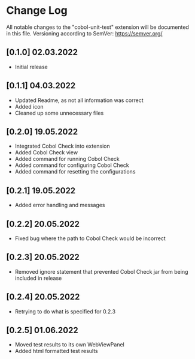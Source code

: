 # Change Log

All notable changes to the "cobol-unit-test" extension will be documented in this file. Versioning according to SemVer: https://semver.org/ 

## [0.1.0] 02.03.2022

- Initial release

## [0.1.1] 04.03.2022

- Updated Readme, as not all information was correct
- Added icon
- Cleaned up some unnecessary files

## [0.2.0] 19.05.2022

- Integrated Cobol Check into extension
- Added Cobol Check view
- Added command for running Cobol Check
- Added command for configuring Cobol Check
- Added command for resetting the configurations

## [0.2.1] 19.05.2022

- Added error handling and messages

## [0.2.2] 20.05.2022

- Fixed bug where the path to Cobol Check would be incorrect

## [0.2.3] 20.05.2022

- Removed ignore statement that prevented Cobol Check jar from being included in release

## [0.2.4] 20.05.2022

- Retrying to do what is specified for 0.2.3

## [0.2.5] 01.06.2022

- Moved test results to its own WebViewPanel
- Added html formatted test results